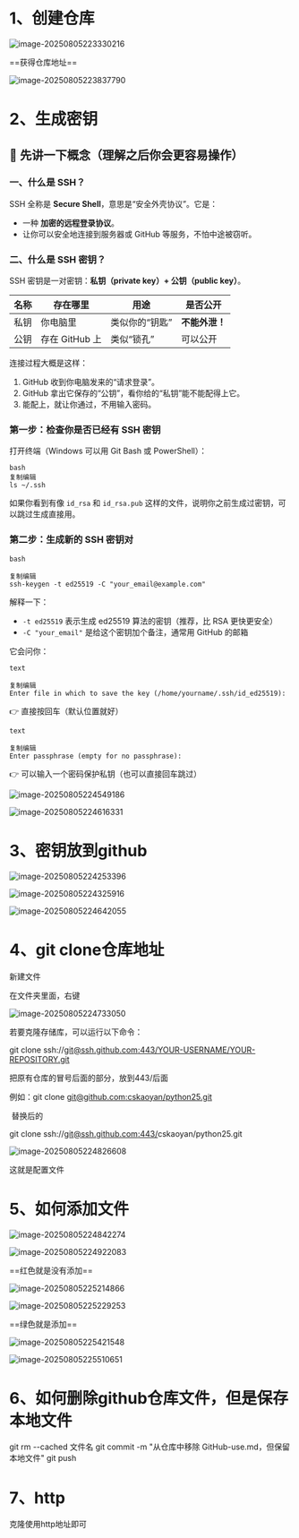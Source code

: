 # 1、创建仓库

![image-20250805223330216](.\image\image-20250805223330216.png)



==获得仓库地址==



![image-20250805223837790](.\image\image-20250805223837790.png)









# 2、生成密钥

## 🧠 先讲一下概念（理解之后你会更容易操作）

### 一、什么是 SSH？

SSH 全称是 **Secure Shell**，意思是“安全外壳协议”。它是：

- 一种 **加密的远程登录协议**。
- 让你可以安全地连接到服务器或 GitHub 等服务，不怕中途被窃听。



### 二、什么是 SSH 密钥？

SSH 密钥是一对密钥：**私钥（private key）+ 公钥（public key）**。

| 名称 | 存在哪里       | 用途           | 是否公开       |
| ---- | -------------- | -------------- | -------------- |
| 私钥 | 你电脑里       | 类似你的“钥匙” | **不能外泄！** |
| 公钥 | 存在 GitHub 上 | 类似“锁孔”     | 可以公开       |

连接过程大概是这样：

1. GitHub 收到你电脑发来的“请求登录”。
2. GitHub 拿出它保存的“公钥”，看你给的“私钥”能不能配得上它。
3. 能配上，就让你通过，不用输入密码。



### 第一步：检查你是否已经有 SSH 密钥

打开终端（Windows 可以用 Git Bash 或 PowerShell）：

```
bash
复制编辑
ls ~/.ssh
```

如果你看到有像 `id_rsa` 和 `id_rsa.pub` 这样的文件，说明你之前生成过密钥，可以跳过生成直接用。







### 第二步：生成新的 SSH 密钥对

```
bash

复制编辑
ssh-keygen -t ed25519 -C "your_email@example.com"
```

解释一下：

- `-t ed25519` 表示生成 ed25519 算法的密钥（推荐，比 RSA 更快更安全）
- `-C "your_email"` 是给这个密钥加个备注，通常用 GitHub 的邮箱

它会问你：

```
text

复制编辑
Enter file in which to save the key (/home/yourname/.ssh/id_ed25519):
```

👉 直接按回车（默认位置就好）

```
text

复制编辑
Enter passphrase (empty for no passphrase):
```

👉 可以输入一个密码保护私钥（也可以直接回车跳过）





![image-20250805224549186](.\image\image-20250805224549186.png)



![image-20250805224616331](.\image\image-20250805224616331.png)



# 3、密钥放到github



![image-20250805224253396](.\image\image-20250805224253396.png)





![image-20250805224325916](.\image\image-20250805224325916.png)





![image-20250805224642055](.\image\image-20250805224642055.png)





# 4、git clone仓库地址





新建文件



在文件夹里面，右键



![image-20250805224733050](.\image\image-20250805224733050.png)



若要克隆存储库，可以运行以下命令：

git clone ssh://[git@ssh.github.com:443/YOUR-USERNAME/YOUR-REPOSITORY.git](git@ssh.github.com:443/YOUR-USERNAME/YOUR-REPOSITORY.git)

把原有仓库的冒号后面的部分，放到443/后面

 

例如：git clone [git@github.com:cskaoyan/python25.git](git@github.com:cskaoyan/python25.git)

​          替换后的

git clone ssh://[git@ssh.github.com:443/](git@ssh.github.com:443/YOUR-USERNAME/YOUR-REPOSITORY.git)cskaoyan/python25.git





![image-20250805224826608](.\image\image-20250805224826608.png)



这就是配置文件





# 5、如何添加文件



![image-20250805224842274](.\image\image-20250805224842274.png)





![image-20250805224922083](.\image\image-20250805224922083.png)



==红色就是没有添加==





![image-20250805225214866](.\image\image-20250805225214866.png)





![image-20250805225229253](.\image\image-20250805225229253.png)



==绿色就是添加==









![image-20250805225421548](.\image\image-20250805225421548.png)







![image-20250805225510651](.\image\image-20250805225510651.png)





# 6、如何删除github仓库文件，但是保存本地文件





git rm --cached 文件名
git commit -m "从仓库中移除 GitHub-use.md，但保留本地文件"
git push





# 7、http

克隆使用http地址即可
